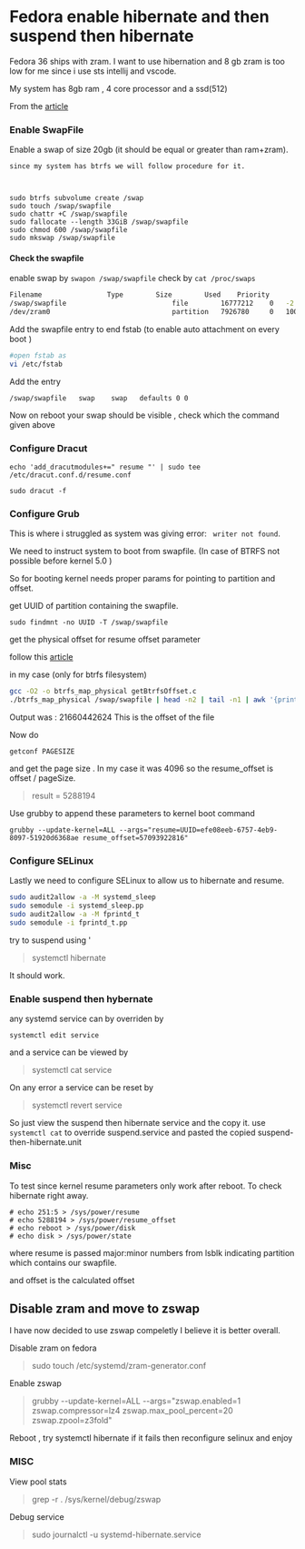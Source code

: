 # Fedora enable hibernate and then suspend then hibernate

Fedora 36 ships with zram.
I want to use hibernation and  8 gb zram is too low for me since i use sts intellij and vscode. 

My system has 8gb ram , 4 core processor and a ssd(512) 


From the [article](https://j3ff.org/post/framework_fedora_hibernate/) 

### Enable SwapFile
Enable a swap of size 20gb (it should be equal or greater than ram+zram). 
    
    since my system has btrfs we will follow procedure for it.


    
    sudo btrfs subvolume create /swap
    sudo touch /swap/swapfile
    sudo chattr +C /swap/swapfile
    sudo fallocate --length 33GiB /swap/swapfile
    sudo chmod 600 /swap/swapfile
    sudo mkswap /swap/swapfile
    
#### Check the swapfile 
enable swap by `swapon /swap/swapfile`
check by `cat /proc/swaps`


```bash
Filename				Type		Size		Used	Priority
/swap/swapfile                          file		16777212	0	-2
/dev/zram0                              partition	7926780		0	100

```

Add the swapfile entry to end fstab (to enable auto attachment on every boot )

```sh
#open fstab as 
vi /etc/fstab
```
Add the entry
```
/swap/swapfile   swap    swap   defaults 0 0
```
Now on reboot your swap should be visible , check which the command given above
### Configure Dracut

`echo 'add_dracutmodules+=" resume "' | sudo tee /etc/dracut.conf.d/resume.conf`


`sudo dracut -f`


### Configure Grub 

This is where i struggled as system was giving error:  ` writer not found`.

We need to instruct system to boot from swapfile. (In case of BTRFS not possible before kernel 5.0 )

So for booting kernel needs proper params for pointing to partition and offset.

get UUID of partition containing the swapfile.

```
sudo findmnt -no UUID -T /swap/swapfile
```
get the physical offset for resume offset parameter

follow this [article](https://wiki.archlinux.org/title/Power_management/Suspend_and_hibernate#Hibernation_into_swap_file_on_Btrfs)

in my case (only for btrfs filesystem) 
```sh
gcc -O2 -o btrfs_map_physical getBtrfsOffset.c
./btrfs_map_physical /swap/swapfile | head -n2 | tail -n1 | awk '{print $9}'

```
Output was : 21660442624
This is the offset of the file

Now do 
```
getconf PAGESIZE
```
and get the page size . In my case it was 4096 
so the resume_offset is offset / pageSize.

> result = 5288194


Use grubby to append these parameters to kernel boot command


```
grubby --update-kernel=ALL --args="resume=UUID=efe08eeb-6757-4eb9-8097-51920d6368ae resume_offset=57093922816"
```

### Configure SELinux

Lastly we need to configure SELinux to allow us to hibernate and resume.

```sh
sudo audit2allow -a -M systemd_sleep
sudo semodule -i systemd_sleep.pp
sudo audit2allow -a -M fprintd_t
sudo semodule -i fprintd_t.pp
```

try to suspend using '
> systemctl hibernate

It should work. 

### Enable suspend then hybernate

any systemd service can by overriden by
```
systemctl edit service
```
and a service can be viewed by 
> systemctl cat service

On any error a service can be reset by 
> systemctl revert service

So just view the suspend then hibernate service 
and the copy it.
use `systemctl cat` to override suspend.service and pasted the copied suspend-then-hibernate.unit



### Misc 
To test since kernel resume parameters only work after reboot. To check hibernate right away.

```
# echo 251:5 > /sys/power/resume
# echo 5288194 > /sys/power/resume_offset
# echo reboot > /sys/power/disk
# echo disk > /sys/power/state
```

where resume is passed major:minor numbers from lsblk indicating partition which contains our swapfile.

and offset is the calculated offset


## Disable zram and move to zswap 

I have now decided to use zswap compeletly I believe it is better overall.

Disable zram on fedora
> sudo touch /etc/systemd/zram-generator.conf

Enable zswap 
> grubby --update-kernel=ALL --args="zswap.enabled=1 zswap.compressor=lz4 zswap.max_pool_percent=20 zswap.zpool=z3fold"


Reboot , try systemctl hibernate if it fails then reconfigure selinux and enjoy


### MISC

View pool stats 
> grep -r . /sys/kernel/debug/zswap

Debug service 

> sudo journalctl -u systemd-hibernate.service
